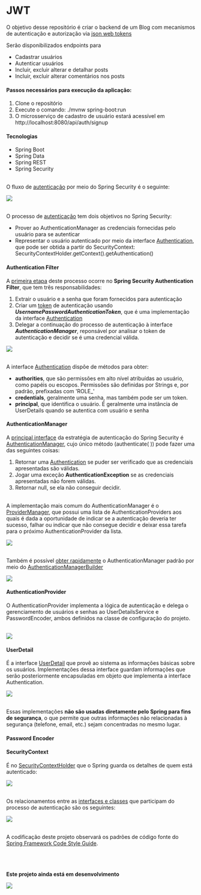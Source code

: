# JWT
O objetivo desse repositório é criar o backend de um Blog com mecanismos de autenticação
e autorização via [json web tokens](https://jwt.io/)

Serão disponibilizados endpoints para 
- Cadastrar usuários
- Autenticar usuários
- Incluir, excluir alterar e detalhar posts
- Incluir, excluir alterar comentários nos posts


#### Passos necessários para execução da aplicação:
1. Clone o repositório
2. Execute o comando: ./mvnw spring-boot:run
3. O microsserviço de cadastro de usuário estará acessível em 
http://localhost:8080/api/auth/signup

#### Tecnologias
- Spring Boot
- Spring Data
- Spring REST
- Spring Security


<br/>O fluxo de [autenticação](https://livebook.manning.com/book/spring-security-in-action/chapter-2/section-2-2?origin=product-toc) por meio do Spring Security é o seguinte:<br/>


![](./src/main/resources/static/img/spring_security_authentication_process.png)



<br/>O processo de [autenticação](https://docs.spring.io/spring-security/site/docs/current/reference/html5/#servlet-authentication-authentication) tem dois objetivos no Spring Security:

- Prover ao AuthenticationManager as credenciais fornecidas pelo usuário para se autenticar
- Representar o usuário autenticado por meio da interface [Authentication](https://docs.spring.io/spring-security/site/docs/5.5.1/api/org/springframework/security/core/Authentication.html), que pode ser obtida a partir do  SecurityContext: SecurityContextHolder.getContext().getAuthentication()<br/>

#### Authentication Filter
A [primeira etapa](https://2darray.com/featured/spring-security-architecture-authentication/) deste processo ocorre no **Spring Security Authentication Filter**, que tem três responsabilidades:

1. Extrair o usuário e a senha que foram fornecidos para autenticação
2. Criar um [token](https://docs.spring.io/spring-security/site/docs/current/api/org/springframework/security/authentication/UsernamePasswordAuthenticationToken.html) de autenticação usando  _**UsernamePasswordAuthenticationToken**_, que é uma implementação da interface [Authentication](https://docs.spring.io/spring-security/site/docs/5.5.1/api/org/springframework/security/core/Authentication.html)
3. Delegar a continuação do processo de autenticação à interface _**AuthenticationManager**_, reponsável por analisar o token de autenticação e decidir se é uma credencial válida.<br/>


![](./src/main/resources/static/img/spring_security_authentication_filter.png)<br/>


<br/>A interface [Authentication](https://docs.spring.io/spring-security/site/docs/5.5.1/api/org/springframework/security/core/Authentication.html) dispõe de métodos para obter:

- **authorities**, que são permissões em alto nível atribuídas ao usuário, como papéis ou escopos. Permissões são definidas por Strings e, por padrão, prefixadas com 'ROLE_'
- **credentials**, geralmente uma senha, mas também pode ser um token.
- **principal**, que identifica o usuário. É geralmente uma instância de UserDetails quando se autentica com usuário e senha

#### AuthenticationManager
A [principal interface](https://spring.io/guides/topicals/spring-security-architecture) da estratégia de autenticação do Spring Security é [AuthenticationManager](https://docs.spring.io/spring-security/site/docs/4.2.15.RELEASE/apidocs/org/springframework/security/authentication/AuthenticationManager.html), cujo único método (authenticate( )) pode fazer uma das seguintes coisas:

1. Retornar uma [Authentication](https://docs.spring.io/spring-security/site/docs/5.5.1/api/org/springframework/security/core/Authentication.html) se puder ser verificado que as credenciais apresentadas são válidas.
2. Jogar uma exceção **AuthenticationException** se as credenciais apresentadas não forem válidas.
3. Retornar null, se ela não conseguir decidir.

<br/>A implementação mais comum do AuthenticationManager é o [ProviderManager](https://docs.spring.io/spring-security/site/docs/current/reference/html5/#servlet-authentication-providermanager), que possui uma lista de AuthenticationProviders aos quais é dada a oportunidade de indicar se a autenticação deveria ter sucesso, falhar ou indicar que não consegue decidir e deixar essa tarefa para o próximo AuthenticationProvider da lista.</br>


![](./src/main/resources/static/img/providermanager.png)

<br/>Também é possível [obter rapidamente](https://spring.io/guides/topicals/spring-security-architecture) o AuthenticationManager padrão por meio do [AuthenticationManagerBuilder](https://docs.spring.io/spring-security/site/docs/4.2.3.RELEASE/apidocs/index.html?org/springframework/security/config/annotation/authentication/builders/AuthenticationManagerBuilder.html)<br/>

![](./src/main/resources/static/img/AuthenticationManager.png)<br/>

#### AuthenticationProvider
O AuthenticationProvider implementa a lógica de autenticação e delega o gerenciamento de usuários e senhas ao UserDetailsService e PasswordEncoder, ambos definidos na classe de configuração do projeto.<br/><br/>

![](./src/main/resources/static/img/daoauthenticationprovider.png)<br/>

#### UserDetail
É a interface [UserDetail](https://livebook.manning.com/concept/spring/userdetails-contract) que provê ao sistema as informações básicas sobre os usuários. Implementações dessa interface guardam informações que serão posteriormente encapsuladas em objeto que implementa a interface Authentication.<br/>


![](./src/main/resources/static/img/CH03_F02_Spilca.png)


<br/>Essas implementações **não são usadas diretamente pelo Spring para fins de segurança**, o que permite
 que outras informações não relacionadas à segurança (telefone, email, etc.) sejam concentradas no mesmo lugar.<br/>

#### Password Encoder




#### SecurityContext
É no [SecurityContextHolder](https://docs.spring.io/spring-security/site/docs/current/reference/html5/#servlet-authentication-securitycontextholder) que o Spring guarda os detalhes de quem está autenticado:<br/>


![](./src/main/resources/static/img/securitycontextholder.png)



<br/>Os relacionamentos entre as [interfaces e classes](https://waynestalk.com/en/spring-security-architecture-explained-en/) que participam do processo de autenticação são os seguintes:<br/>

![](./src/main/resources/static/img/spring_security_architecture.png)

<br/>A codificação deste projeto observará os padrões de código fonte do [Spring Framework Code Style Guide](https://github.com/spring-projects/spring-framework/wiki/Code-Style).

<br/><br/><br/>
**Este projeto ainda está em desenvolvimento**

![](https://media.giphy.com/media/EIiJp9cQ3GeEU/giphy.gif)